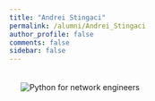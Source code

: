 ```yaml
---
title: "Andrei Stingaci"
permalink: /alumni/Andrei_Stingaci
author_profile: false
comments: false
sidebar: false
---
```


<div style="padding: 20px;">
  <img src="https://raw.githubusercontent.com/pyneng/pyneng.github.io/master/alumni/Andrei_Stingaci.png" alt="Python for network engineers">
</div>

